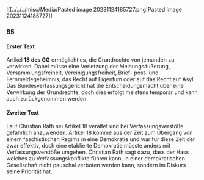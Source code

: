 ![[../../../misc/Media/Pasted image 20231124185727.png|Pasted image 20231124185727]]
### B5
#### Erster Text 
Artikel **18 des GG** ermöglicht es, die Grundrechte von jemanden zu verwirken. Dabei müsse eine Verletzung der Meinungsäußerung, Versammlungsfreiheit, Vereinigungsfreiheit, Brief- post- und Fernmeldegeheimnis, das Recht auf Eigentum oder auf das Recht auf Asyl. Das Bundesverfassungsgericht hat die Entscheidungsmacht über eine Verwirkung der Grundrechte, doch dies erfolgt meistens temporär und kann auch zurückgenommen werden. 

#### Zweiter Text 

Laut Christian Rath sei Artikel 18 veraltet und bei Verfassungsverstöße gefährlich anzuwenden. Artikel 18 komme aus der Zeit zum Übergang von einem faschistischen Regims in eine Demokratie und war für diese Zeit der zwar effektiv, doch eine etablierte Demokratie müsste anders mit Verfassungsverstöße umgehen. Christian Rath sagt dazu, dass der Hass , welches zu Verfassungskonflikte führen kann, in einer demokratischen Gesellschaft nicht pauschal verboten werden kann, sondern im Diskurs seine Priorität hat.

